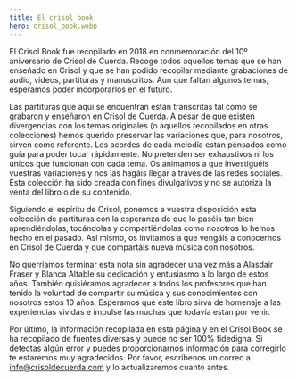 ```yaml
---
title: El crisol book
hero: crisol_book.webp
---
```


El Crisol Book fue recopilado en 2018 en conmemoración del 10º aniversario de Crisol de Cuerda. Recoge todos aquellos temas que se han enseñado en Crisol y que se han podido recopilar mediante grabaciones de audio, vídeos, partituras y manuscritos. Aun que faltan algunos temas, esperamos poder incorporarlos en el futuro.

Las partituras que aquí se encuentran están transcritas tal como se grabaron y enseñaron en Crisol de Cuerda. A pesar de que existen divergencias con los temas originales (o aquellos recopilados en otras colecciones) hemos querido preservar las variaciones que, para nosotros, sirven como referente. Los acordes de cada melodía están pensados como guía para poder tocar rápidamente. No pretenden ser exhaustivos ni los únicos que funcionan con cada tema. Os animamos a que investiguéis vuestras variaciones y nos las hagáis llegar a través de las redes sociales. Esta colección ha sido creada con fines divulgativos y no se autoriza la venta del libro o de su contenido.

Siguiendo el espíritu de Crisol, ponemos a vuestra disposición esta colección de partituras con la esperanza de que lo paséis tan bien aprendiéndolas, tocándolas y compartiéndolas como nosotros lo hemos hecho en el pasado. Así mismo, os invitamos a que vengáis a conocernos en Crisol de Cuerda y que compartáis nueva música con nosotros.

No querríamos terminar esta nota sin agradecer una vez más a Alasdair Fraser y Blanca Altable su dedicación y entusiasmo a lo largo de estos años. También quisiéramos agradecer a todos los profesores que han tenido la voluntad de compartir su música y sus conocimientos con nosotros estos 10 años. Esperamos que este libro sirva de homenaje a las experiencias vividas e impulse las muchas que todavía están por venir.

Por último, la información recopilada en esta página y en el Crisol Book se ha recopilado de fuentes diversas y puede no ser 100% fidedigna. Si detectas algún error y puedes proporcionarnos información para corregirlo te estaremos muy agradecidos. Por favor, escríbenos un correo a [info@crisoldecuerda.com](mailto:info@crisoldecuerda.com?subject=Errata%20en%20Crisol%20Book) y lo actualizaremos cuanto antes.
